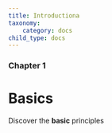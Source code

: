 ```yaml
---
title: Introductiona
taxonomy:
    category: docs
child_type: docs
---
```


### Chapter 1

# Basics

Discover the **basic** principles
